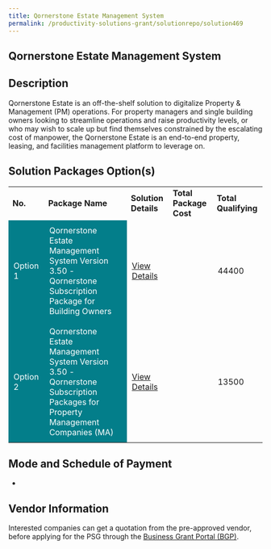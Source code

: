 ```yaml
---
title: Qornerstone Estate Management System
permalink: /productivity-solutions-grant/solutionrepo/solution469
---
```


## Qornerstone Estate Management System

## Description

Qornerstone Estate is an off-the-shelf solution to digitalize Property & Management (PM) operations. For property managers and single building owners looking to streamline operations and raise productivity levels, or who may wish to scale up but find themselves constrained by the escalating cost of manpower, the Qornerstone Estate is an end-to-end property, leasing, and facilities management platform to leverage on.

## Solution Packages Option(s)

<table>
<tr>
<td><b>No.</b></td>
<td><b>Package Name</b></td>
<td><b>Solution Details</b></td>
<td><b>Total Package Cost</b></td>
<td><b>Total Qualifying</b></td>
</tr>
<tr>
<td style='padding: 10px; background-color: #037E8A; color: #FFFFFF;'>Option 1</td>
<td style='padding: 10px; background-color: #037E8A; color: #FFFFFF;'>Qornerstone Estate Management System Version 3.50 - Qornerstone Subscription Package for Building Owners</td>
<td style='padding: 10px;'><a href='https://www.gobusiness.gov.sg/images/psg/IBASE_Technology_20200155_Annex_3_20200625151908_Part_3.pdf' target='_blank'>View Details</a></td>
<td style='padding: 10px;'></td>
<td style='padding: 10px;'>44400</td>
</tr>
<tr>
<td style='padding: 10px; background-color: #037E8A; color: #FFFFFF;'>Option 2</td>
<td style='padding: 10px; background-color: #037E8A; color: #FFFFFF;'>Qornerstone Estate Management System Version 3.50 - Qornerstone Subscription Packages for Property Management Companies (MA)</td>
<td style='padding: 10px;'><a href='https://www.gobusiness.gov.sg/images/psg/IBASE_Technology_20200155_Annex_3_20200625151908_Part_12.pdf' target='_blank'>View Details</a></td>
<td style='padding: 10px;'></td>
<td style='padding: 10px;'>13500</td>
</tr>
</table>

## Mode and Schedule of Payment

 - 

## Vendor Information

 

Interested companies can get a quotation from the pre-approved vendor, before applying for the PSG through the <a href='https://www.businessgrants.gov.sg/' target='_blank' rel='noopener'>Business Grant Portal (BGP)</a>.

<script src="/jquery/resize-tables.js"></script>
